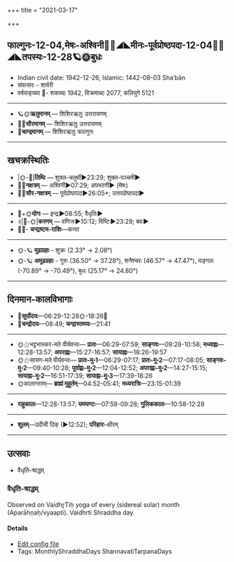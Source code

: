 +++
title = "2021-03-17"

+++
## फाल्गुनः-12-04,मेषः-अश्विनी🌛🌌◢◣मीनः-पूर्वप्रोष्ठपदा-12-04🌌🌞◢◣तपस्यः-12-28🪐🌞बुधः
- Indian civil date: 1942-12-26, Islamic: 1442-08-03 Shaʿbān
- संवत्सरः - शार्वरी
- वर्षसङ्ख्या 🌛- शकाब्दः 1942, विक्रमाब्दः 2077, कलियुगे 5121
___________________
- 🪐🌞**ऋतुमानम्** — शिशिरऋतुः उत्तरायणम्
- 🌌🌞**सौरमानम्** — शिशिरऋतुः उत्तरायणम्
- 🌛**चान्द्रमानम्** — शिशिरऋतुः फाल्गुनः
___________________


## खचक्रस्थितिः
- |🌞-🌛|**तिथिः** — शुक्ल-चतुर्थी►23:29; शुक्ल-पञ्चमी►  
- 🌌🌛**नक्षत्रम्** — अश्विनी►07:29; अपभरणी► (मेषः)  
- 🌌🌞**सौर-नक्षत्रम्** — पूर्वप्रोष्ठपदा►26:05*; उत्तरप्रोष्ठपदा►  
___________________
- 🌛+🌞**योगः** — इन्द्रः►08:55; वैधृतिः►  
- २|🌛-🌞|**करणम्** — वणिजः►10:12; विष्टिः►23:29; बवः►  
- 🌌🌛- **चन्द्राष्टम-राशिः**—कन्या  
___________________
- 🌞-🪐 **मूढग्रहाः** - शुक्रः (2.33° → 2.08°)
- 🌞-🪐 **अमूढग्रहाः** - गुरुः (36.50° → 37.28°), शनैश्चरः (46.57° → 47.47°), मङ्गलः (-70.89° → -70.49°), बुधः (25.17° → 24.80°)
___________________


## दिनमान-कालविभागाः
- 🌅**सूर्योदयः**—06:29-12:28🌞️-18:26🌇  
- 🌛**चन्द्रोदयः**—08:49; **चन्द्रास्तमयः**—21:41  
___________________
- 🌞⚝भट्टभास्कर-मते वीर्यवन्तः— **प्रातः**—06:29-07:59; **साङ्गवः**—09:28-10:58; **मध्याह्नः**—12:28-13:57; **अपराह्णः**—15:27-16:57; **सायाह्नः**—18:26-19:57  
- 🌞⚝सायण-मते वीर्यवन्तः— **प्रातः-मु॰1**—06:29-07:17; **प्रातः-मु॰2**—07:17-08:05; **साङ्गवः-मु॰2**—09:40-10:28; **पूर्वाह्णः-मु॰2**—12:04-12:52; **अपराह्णः-मु॰2**—14:27-15:15; **सायाह्नः-मु॰2**—16:51-17:39; **सायाह्नः-मु॰3**—17:39-18:26  
- 🌞कालान्तरम्— **ब्राह्मं मुहूर्तम्**—04:52-05:41; **मध्यरात्रिः**—23:15-01:39  
___________________
- **राहुकालः**—12:28-13:57; **यमघण्टः**—07:59-09:28; **गुलिककालः**—10:58-12:28  
___________________
- **शूलम्**—उदीची दिक् (►12:52); **परिहारः**–क्षीरम्  
___________________

## उत्सवाः
- वैधृति-श्राद्धम्
### वैधृति-श्राद्धम्

Observed on Vaidhr̥Tiḥ yoga of every (sidereal solar) month (Aparāhṇaḥ/vyaapti). Vaidhrti Shraddha day.

#### Details
- [Edit config file](https://github.com/jyotisham/adyatithi/blob/master/devatA/pitR/sidereal_solar_month/yoga/00/27/vaidhRti-zrAddham.toml)
- Tags: MonthlyShraddhaDays ShannavatiTarpanaDays



